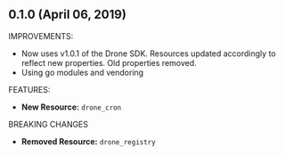 ## 0.1.0 (April 06, 2019)

IMPROVEMENTS:

* Now uses v1.0.1 of the Drone SDK.  Resources updated accordingly to reflect new properties.  Old properties removed.
* Using go modules and vendoring

FEATURES:

* **New Resource:** `drone_cron`

BREAKING CHANGES

* **Removed Resource:** `drone_registry`